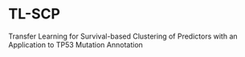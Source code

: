 # TL-SCP
Transfer Learning for Survival-based Clustering of Predictors with an Application to TP53 Mutation Annotation
